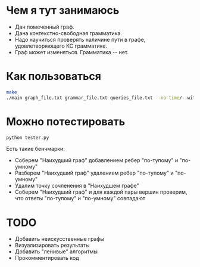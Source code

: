 # Чем я тут занимаюсь

* Дан помеченный граф.
* Дана контекстно-свободная грамматика.
* Надо научиться проверять наличине пути в графе, удовлетворяющего КС грамматике.
* Граф может изменяться. Грамматика -- нет.

# Как пользоваться

```bash
make
./main graph_file.txt grammar_file.txt queries_file.txt --no-time/--with-time
```

# Можно потестировать
```python
python tester.py
```
Есть такие бенчмарки:
* Соберем "Наихудший граф" добавлением ребер "по-тупому" и "по-умному"
* Разберем "Наихудший граф" удалением ребер "по-тупому" и "по-умному"
* Удалим точку сочленения в "Наихудшем графе"
* Соберем "Наихудший граф" и для каждой пары вершин проверим, что ответы "по-тупому" и "по-умному" совпадают

# TODO
* Добавить неискусственные графы
* Визуализировать результаты
* Добавить "ленивые" алгоритмы
* Прокомментировать код
